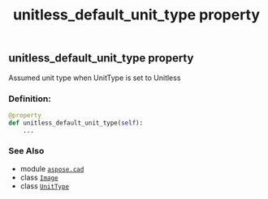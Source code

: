 ﻿---
title: unitless_default_unit_type property
second_title: Aspose.CAD for Python via .NET API References
description: 
type: docs
weight: 210
url: /python-net/aspose.cad/image/unitless_default_unit_type/
is_root: false
---

## unitless_default_unit_type property


Assumed unit type when UnitType is set to Unitless
### Definition:
```python
@property
def unitless_default_unit_type(self):
    ...
```

### See Also
* module [`aspose.cad`](../../)
* class [`Image`](/cad/python-net/aspose.cad/image)
* class [`UnitType`](/cad/python-net/aspose.cad.imageoptions/unittype)
